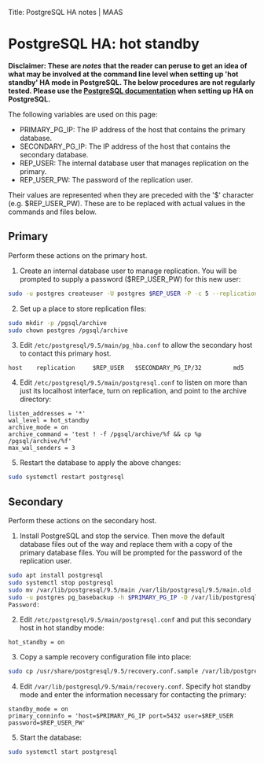 Title: PostgreSQL HA notes | MAAS


# PostgreSQL HA: hot standby

**Disclaimer: These are *notes* that the reader can peruse to get an idea of
what may be involved at the command line level when setting up 'hot standby' HA
mode in PostgreSQL. The below procedures are not regularly tested. Please use
the
[PostgreSQL documentation](https://www.postgresql.org/docs/9.5/static/high-availability.html)
when setting up HA on PostgreSQL.**

<!-- NOTES

https://www.postgresql.org/docs/9.5/static/high-availability.html
https://jujucharms.com/postgresql/

CREATETABLE guestbook (visitor_email text, vistor_id serial, date timestamp, message text);
INSERT INTO guestbook (visitor_email, date, message) VALUES ( 'jim@gmail.com', current_date, 'This is a test.');
INSERT INTO guestbook (visitor_email, date, message) VALUES ( 'jim@gmail.com', current_date, 'Now we are replicating.');
SELECT * from guestbook;

Primary host:
This should change over time ('*_location' values):
sudo -u postgres psql -x -c "select * from pg_stat_replication;"

-->

The following variables are used on this page:

- PRIMARY_PG_IP: The IP address of the host that contains the primary database.
- SECONDARY_PG_IP: The IP address of the host that contains the secondary database.
- REP_USER: The internal database user that manages replication on the primary. 
- REP_USER_PW: The password of the replication user.

Their values are represented when they are preceded with the '$' character
(e.g. $REP_USER_PW). These are to be replaced with actual values in the commands
and files below.


## Primary

Perform these actions on the primary host.

1) Create an internal database user to manage replication. You will be prompted
to supply a password ($REP_USER_PW) for this new user:

```bash
sudo -u postgres createuser -U postgres $REP_USER -P -c 5 --replication
```

2) Set up a place to store replication files:

```bash
sudo mkdir -p /pgsql/archive
sudo chown postgres /pgsql/archive
```

3) Edit `/etc/postgresql/9.5/main/pg_hba.conf` to allow the secondary host to
contact this primary host.

```no-highlight
host    replication     $REP_USER	$SECONDARY_PG_IP/32         md5
```

4) Edit `/etc/postgresql/9.5/main/postgresql.conf` to listen on more than just
its localhost interface, turn on replication, and point to the archive
directory:

```no-highlight
listen_addresses = '*'
wal_level = hot_standby
archive_mode = on
archive_command = 'test ! -f /pgsql/archive/%f && cp %p /pgsql/archive/%f'
max_wal_senders = 3
```

5) Restart the database to apply the above changes:

```bash
sudo systemctl restart postgresql
```


## Secondary

Perform these actions on the secondary host.

1) Install PostgreSQL and stop the service. Then move the default database
files out of the way and replace them with a copy of the primary database
files. You will be prompted for the password of the replication user.

```bash
sudo apt install postgresql
sudo systemctl stop postgresql
sudo mv /var/lib/postgresql/9.5/main /var/lib/postgresql/9.5/main.old
sudo -u postgres pg_basebackup -h $PRIMARY_PG_IP -D /var/lib/postgresql/9.5/main -U $REP_USER -v -P --xlog-method=stream
Password: 
```

2) Edit `/etc/postgresql/9.5/main/postgresql.conf` and put this secondary host
in hot standby mode:

```no-highlight
hot_standby = on
```

3) Copy a sample recovery configuration file into place:

```bash
sudo cp /usr/share/postgresql/9.5/recovery.conf.sample /var/lib/postgresql/9.5/main/recovery.conf
```

4) Edit `/var/lib/postgresql/9.5/main/recovery.conf`. Specify hot standby mode
and enter the information necessary for contacting the primary:

```no-highlight
standby_mode = on
primary_conninfo = 'host=$PRIMARY_PG_IP port=5432 user=$REP_USER password=$REP_USER_PW'
```

5) Start the database:

```bash
sudo systemctl start postgresql
```
